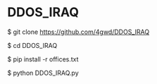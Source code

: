 # DDOS_IRAQ

$ git clone https://github.com/4gwd/DDOS_IRAQ

$ cd DDOS_IRAQ

$ pip install -r offices.txt

$ python DDOS_IRAQ.py
